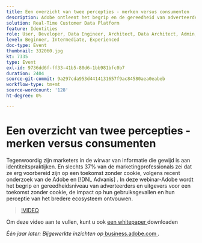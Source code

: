 ```yaml
---
title: Een overzicht van twee percepties - merken versus consumenten
description: Adobe ontleent het begrip en de gereedheid van adverteerders en uitgevers voor een kokloze toekomst, de gevolgen voor hun gebruiksgevallen en hun perceptie van het bredere ecosysteem.
solution: Real-Time Customer Data Platform
feature: Identities
role: User, Developer, Data Engineer, Architect, Data Architect, Admin, Leader
level: Beginner, Intermediate, Experienced
doc-type: Event
thumbnail: 332060.jpg
kt: 7335
type: Event
exl-id: 9736dd6f-ff33-41b5-80d6-1bb981bfc0b7
duration: 2404
source-git-commit: 9a297cda953d4414131657f9ac84580aea0eabeb
workflow-type: tm+mt
source-wordcount: '128'
ht-degree: 0%

---
```


# Een overzicht van twee percepties - merken versus consumenten

Tegenwoordig zijn marketers in de wirwar van informatie die gewijd is aan identiteitspraktijken. En slechts 37% van de marketingprofessionals zei dat ze erg voorbereid zijn op een toekomst zonder cookie, volgens recent onderzoek van de Adobe en [!DNL Advanis] . In deze webinar-Adobe wordt het begrip en gereedheidsniveau van adverteerders en uitgevers voor een toekomst zonder cookie, de impact op hun gebruiksgevallen en hun perceptie van het bredere ecosysteem ontvouwen.

>[!VIDEO](https://video.tv.adobe.com/v/332060/?quality=12&learn=on)

Om deze video aan te vullen, kunt u ook [ een whitepaper ](./../assets/whitepaper-a-tale-of-two-perceptions.pdf) downloaden

*Één jaar later: Bijgewerkte inzichten op*<a href="https://business.adobe.com/blog/perspectives/a-tale-of-two-perceptions-readiness-for-a-cookieless-future"> business.adobe.com </a>*.*
